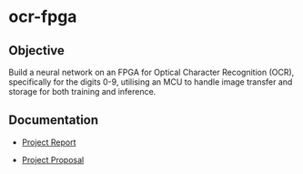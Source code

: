 # ocr-fpga

## Objective
Build a neural network on an FPGA for Optical Character Recognition (OCR), specifically for the digits 0-9, utilising an MCU to handle image transfer and storage for both training and inference.

## Documentation
- [Project Report](https://docs.google.com/document/d/19LJze3NrcGG8ocofza0PjCJCX1G0cuLwZGWzq6qfrIw/edit?tab=t.0#heading=h.mkazz4ff1s5j)

- [Project Proposal](https://docs.google.com/document/d/1zY4qduY2ZDGIdrMzfW23LULaZGMkaGTKzV4oYHuxyOs/edit?usp=sharing)
